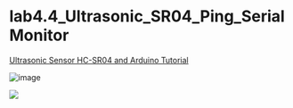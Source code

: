 # lab4.4_Ultrasonic_SR04_Ping_SerialMonitor

[Ultrasonic Sensor HC-SR04 and Arduino Tutorial](https://howtomechatronics.com/tutorials/arduino/ultrasonic-sensor-hc-sr04/)

![image](https://user-images.githubusercontent.com/33184844/112473874-24c68700-8d2c-11eb-8a6f-70eb96d16a54.png)

![](https://thumbs.gfycat.com/CleverBoldAmurstarfish-max-14mb.gif)

